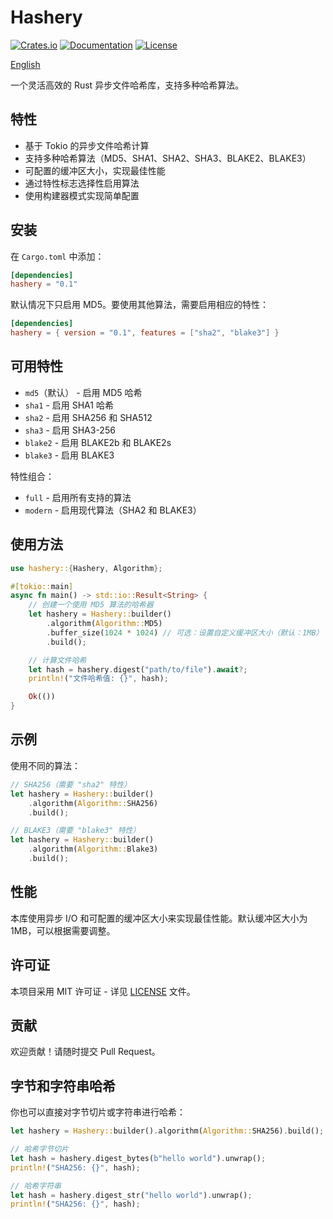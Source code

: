 # Hashery

[![Crates.io](https://img.shields.io/crates/v/hashery.svg)](https://crates.io/crates/hashery)
[![Documentation](https://docs.rs/hashery/badge.svg)](https://docs.rs/hashery)
[![License](https://img.shields.io/crates/l/hashery.svg)](LICENSE)

[English](README.md)

一个灵活高效的 Rust 异步文件哈希库，支持多种哈希算法。

## 特性

- 基于 Tokio 的异步文件哈希计算
- 支持多种哈希算法（MD5、SHA1、SHA2、SHA3、BLAKE2、BLAKE3）
- 可配置的缓冲区大小，实现最佳性能
- 通过特性标志选择性启用算法
- 使用构建器模式实现简单配置

## 安装

在 `Cargo.toml` 中添加：

```toml
[dependencies]
hashery = "0.1"
```

默认情况下只启用 MD5。要使用其他算法，需要启用相应的特性：

```toml
[dependencies]
hashery = { version = "0.1", features = ["sha2", "blake3"] }
```

## 可用特性

- `md5`（默认） - 启用 MD5 哈希
- `sha1` - 启用 SHA1 哈希
- `sha2` - 启用 SHA256 和 SHA512
- `sha3` - 启用 SHA3-256
- `blake2` - 启用 BLAKE2b 和 BLAKE2s
- `blake3` - 启用 BLAKE3

特性组合：

- `full` - 启用所有支持的算法
- `modern` - 启用现代算法（SHA2 和 BLAKE3）

## 使用方法

```rust
use hashery::{Hashery, Algorithm};

#[tokio::main]
async fn main() -> std::io::Result<String> {
    // 创建一个使用 MD5 算法的哈希器
    let hashery = Hashery::builder()
        .algorithm(Algorithm::MD5)
        .buffer_size(1024 * 1024) // 可选：设置自定义缓冲区大小（默认：1MB）
        .build();

    // 计算文件哈希
    let hash = hashery.digest("path/to/file").await?;
    println!("文件哈希值: {}", hash);

    Ok(())
}
```

## 示例

使用不同的算法：

```rust
// SHA256（需要 "sha2" 特性）
let hashery = Hashery::builder()
    .algorithm(Algorithm::SHA256)
    .build();

// BLAKE3（需要 "blake3" 特性）
let hashery = Hashery::builder()
    .algorithm(Algorithm::Blake3)
    .build();
```

## 性能

本库使用异步 I/O 和可配置的缓冲区大小来实现最佳性能。默认缓冲区大小为 1MB，可以根据需要调整。

## 许可证

本项目采用 MIT 许可证 - 详见 [LICENSE](LICENSE) 文件。

## 贡献

欢迎贡献！请随时提交 Pull Request。

## 字节和字符串哈希

你也可以直接对字节切片或字符串进行哈希：

```rust
let hashery = Hashery::builder().algorithm(Algorithm::SHA256).build();

// 哈希字节切片
let hash = hashery.digest_bytes(b"hello world").unwrap();
println!("SHA256: {}", hash);

// 哈希字符串
let hash = hashery.digest_str("hello world").unwrap();
println!("SHA256: {}", hash);
```
